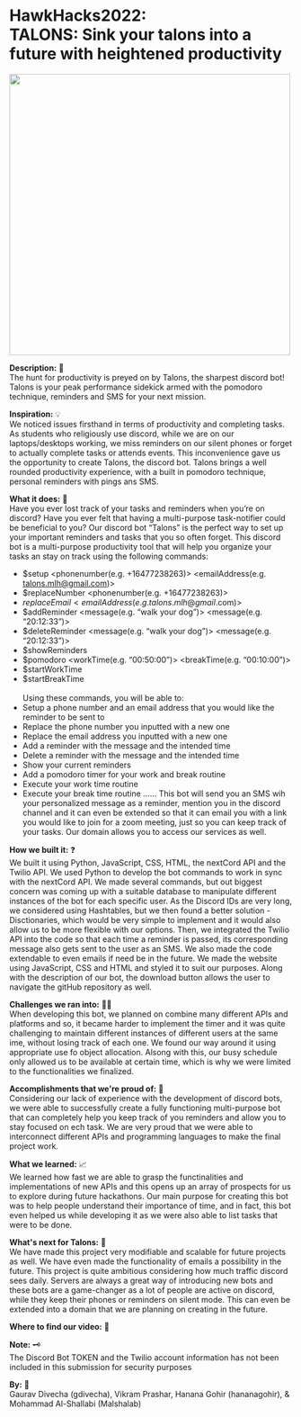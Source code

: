 # <strong>HawkHacks2022:</strong><br/> TALONS: Sink your talons into a future with heightened productivity

<img src=https://cdn.discordapp.com/attachments/975045520626163772/975402674373660682/189A5203-78EC-473B-A794-26793EF12D08.jpg width="500">

<strong>Description:</strong> :microscope:<br />
The hunt for productivity is preyed on by Talons, the sharpest discord bot! Talons is your peak performance sidekick armed with the pomodoro technique, reminders and SMS for your next mission.

<strong>Inspiration:</strong> :bulb:<br />
We noticed issues firsthand in terms of productivity and completing tasks. As students who religiously use discord, while we are on our laptops/desktops working, we miss reminders on our silent phones or forget to actually complete tasks or attends events. This inconvenience gave us the opportunity to create Talons, the discord bot. Talons brings a well rounded productivity experience, with a built in pomodoro technique, personal reminders with pings ans SMS.

<strong>What it does:</strong> :dart:<br />
Have you ever lost track of your tasks and reminders when you’re on discord? Have you ever felt that having a multi-purpose task-notifier could be beneficial to you? Our discord bot “Talons” is the perfect way to set up your important reminders and tasks that you so often forget. This discord bot is a multi-purpose productivity tool that will help you organize your tasks an stay on track using the following commands:
- $setup <phonenumber(e.g. +16477238263)> <emailAddress(e.g. talons.mlh@gmail.com)>
- $replaceNumber <phonenumber(e.g. +16477238263)> 
- $replaceEmail <emailAddress(e.g. talons.mlh@gmail$.com)>
- $addReminder <message(e.g. “walk your dog”)> <message(e.g. “20:12:33”)>
- $deleteReminder <message(e.g. “walk your dog”)> <message(e.g. “20:12:33”)>
- $showReminders
- $pomodoro <workTime(e.g. “00:50:00”)> <breakTime(e.g. “00:10:00”)>
- $startWorkTime
- $startBreakTime<br /><br />
Using these commands, you will be able to:
- Setup a phone number and an email address that you would like the reminder to be sent to
- Replace the phone number you inputted with a new one
- Replace the email address you inputted with a new one
- Add a reminder with the message and the intended time
- Delete a reminder with the message and the intended time
- Show your current reminders
- Add a pomodoro timer for your work and break routine
- Execute your work time routine
- Execute your break time routine
……
This bot will send you an SMS wih your personalized message as a reminder, mention you in the discord channel and it can even be extended so that it can email you with a link you would like to join for a zoom meeting, just so you can keep track of your tasks. Our domain allows you to access our services as well.

<strong>How we built it:</strong> :question:<br />
We built it using Python, JavaScript, CSS, HTML, the nextCord API and the Twilio API. We used Python to develop the bot commands to work in sync with the nextCord API. We made several commands, but out biggest concern was coming up with a suitable database to manipulate different instances of the bot for each specific user. As the Discord IDs are very long, we considered using Hashtables, but we then found a better solution - Disctionaries, which would be very simple to implement and it would also allow us to be more flexible with our options. Then, we integrated the Twilio API into the code so that each time a reminder is passed, its corresponding message also gets sent to the user as an SMS. We also made the code extendable to even emails if need be in the future. We made the website using JavaScript, CSS and HTML and styled it to suit our purposes. Along with the description of our bot, the download button allows the user to navigate the gitHub repository as well.

<strong>Challenges we ran into:</strong> :face_with_spiral_eyes:	<br />
When developing this bot, we planned on combine many different APIs and platforms and so, it became harder to implement the timer and it was quite challenging to maintain different instances of different users at the same ime, without losing track of each one. We found our way around it using appropriate use fo object allocation. Alsong with this, our busy schedule only allowed us to be available at  certain time, which is why we were limited to the functionalities we finalized.

<strong>Accomplishments that we're proud of:</strong> :mechanical_arm:<br /> 
Considering our lack of experience with the development of discord bots, we were able to successfully create a fully functioning multi-purpose bot that can completely help you keep track of you reminders and allow you to stay focused on ech task. We are very proud that we were able to interconnect different APIs and programming languages to make the final project work.

<strong>What we learned:</strong> :chart_with_upwards_trend:<br />
We learned how fast we are able to grasp the functinalities and implementations of new APIs and this opens up an array of prospects for us to explore during future hackathons. Our main purpose for creating this bot was to help people understand their importance of time, and in fact, this bot even helped us while developing it as we were also able to list tasks that were to be done.

<strong>What's next for Talons:</strong> :eagle:<br />
We have made this project very modifiable and scalable for future projects as well. We have even made the functionality of emails a possibility in the future. This project is quite ambitious considering how much traffic discord sees daily. Servers are always a great way of introducing new bots and these bots are a game-changer as a lot of people are active on discord, while they keep their phones or reminders on silent mode. This can even be extended into a domain that we are planning on creating in the future.

<strong>Where to find our video:</strong> :link:<br />


<strong>**Note:**</strong> :old_key:<br />
The Discord Bot TOKEN and the Twilio account information has not been included in this submission for security purposes

<strong>By:</strong> :brain:<br />
Gaurav Divecha (gdivecha), Vikram Prashar, Hanana Gohir (hananagohir), & Mohammad Al-Shallabi (Malshalab)
